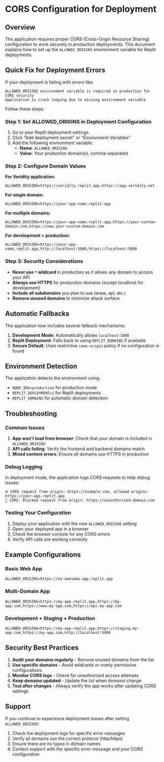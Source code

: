 # CORS Configuration for Deployment

## Overview

The application requires proper CORS (Cross-Origin Resource Sharing) configuration to work securely in production deployments. This document explains how to set up the `ALLOWED_ORIGINS` environment variable for Replit deployments.

## Quick Fix for Deployment Errors

If your deployment is failing with errors like:
```
ALLOWED_ORIGINS environment variable is required in production for CORS security
Application is crash looping due to missing environment variable
```

Follow these steps:

### Step 1: Set ALLOWED_ORIGINS in Deployment Configuration

1. Go to your Replit deployment settings
2. Click "Add deployment secret" or "Environment Variables"
3. Add the following environment variable:
   - **Name**: `ALLOWED_ORIGINS`
   - **Value**: Your production domain(s), comma-separated

### Step 2: Configure Domain Values

**For Veridity application:**
```
ALLOWED_ORIGINS=https://veridity.replit.app,https://app.veridity.net
```

**For single domain:**
```
ALLOWED_ORIGINS=https://your-app-name.replit.app
```

**For multiple domains:**
```
ALLOWED_ORIGINS=https://your-app-name.replit.app,https://your-custom-domain.com,https://www.your-custom-domain.com
```

**For development + production:**
```
ALLOWED_ORIGINS=https://your-app-name.replit.app,http://localhost:5000,https://localhost:5000
```

### Step 3: Security Considerations

- **Never use `*` wildcard** in production as it allows any domain to access your API
- **Always use HTTPS** for production domains (except localhost for development)
- **Include all subdomains** you plan to use (www, api, etc.)
- **Remove unused domains** to minimize attack surface

## Automatic Fallbacks

The application now includes several fallback mechanisms:

1. **Development Mode**: Automatically allows `localhost:5000`
2. **Replit Deployment**: Falls back to using `REPLIT_DOMAINS` if available
3. **Secure Default**: Uses restrictive `same-origin` policy if no configuration is found

## Environment Detection

The application detects the environment using:
- `NODE_ENV=production` for production mode
- `REPLIT_DEPLOYMENT=1` for Replit deployments
- `REPLIT_DOMAINS` for automatic domain detection

## Troubleshooting

### Common Issues

1. **App won't load from browser**: Check that your domain is included in `ALLOWED_ORIGINS`
2. **API calls failing**: Verify the frontend and backend domains match
3. **Mixed content errors**: Ensure all domains use HTTPS in production

### Debug Logging

In deployment mode, the application logs CORS requests to help debug issues:
```
🌐 CORS request from origin: https://example.com, allowed origins: https://your-app.replit.app
🚫 CORS: Blocked request from origin: https://unauthorized-domain.com
```

### Testing Your Configuration

1. Deploy your application with the new `ALLOWED_ORIGINS` setting
2. Open your deployed app in a browser
3. Check the browser console for any CORS errors
4. Verify API calls are working correctly

## Example Configurations

### Basic Web App
```
ALLOWED_ORIGINS=https://my-awesome-app.replit.app
```

### Multi-Domain App
```
ALLOWED_ORIGINS=https://my-app.replit.app,https://my-app.com,https://www.my-app.com,https://api.my-app.com
```

### Development + Staging + Production
```
ALLOWED_ORIGINS=https://my-app.replit.app,https://staging.my-app.com,https://my-app.com,http://localhost:5000
```

## Security Best Practices

1. **Audit your domains regularly** - Remove unused domains from the list
2. **Use specific domains** - Avoid wildcards or overly permissive configurations
3. **Monitor CORS logs** - Check for unauthorized access attempts
4. **Keep domains updated** - Update the list when domains change
5. **Test after changes** - Always verify the app works after updating CORS settings

## Support

If you continue to experience deployment issues after setting `ALLOWED_ORIGINS`:

1. Check the deployment logs for specific error messages
2. Verify all domains use the correct protocol (http/https)
3. Ensure there are no typos in domain names
4. Contact support with the specific error message and your CORS configuration